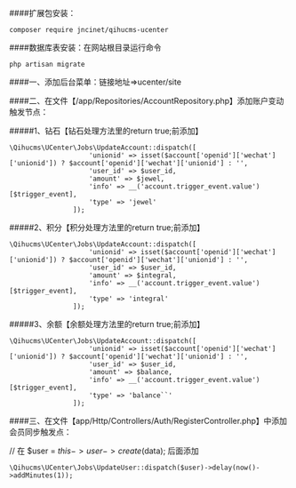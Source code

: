 ####扩展包安装：

`composer require jncinet/qihucms-ucenter`

####数据库表安装：在网站根目录运行命令

`php artisan migrate`

####一、添加后台菜单：链接地址=>ucenter/site

####二、在文件【/app/Repositories/AccountRepository.php】添加账户变动触发节点：

#####1、钻石【钻石处理方法里的return true;前添加】
```
\Qihucms\UCenter\Jobs\UpdateAccount::dispatch([
                    'unionid' => isset($account['openid']['wechat']['unionid']) ? $account['openid']['wechat']['unionid'] : '',
                    'user_id' => $user_id,
                    'amount' => $jewel,
                    'info' => __('account.trigger_event.value')[$trigger_event],
                    'type' => 'jewel'
                ]);
```

#####2、积分【积分处理方法里的return true;前添加】
```
\Qihucms\UCenter\Jobs\UpdateAccount::dispatch([
                    'unionid' => isset($account['openid']['wechat']['unionid']) ? $account['openid']['wechat']['unionid'] : '',
                    'user_id' => $user_id,
                    'amount' => $integral,
                    'info' => __('account.trigger_event.value')[$trigger_event],
                    'type' => 'integral'
                ]);
```  
#####3、余额【余额处理方法里的return true;前添加】
```
\Qihucms\UCenter\Jobs\UpdateAccount::dispatch([
                    'unionid' => isset($account['openid']['wechat']['unionid']) ? $account['openid']['wechat']['unionid'] : '',
                    'user_id' => $user_id,
                    'amount' => $balance,
                    'info' => __('account.trigger_event.value')[$trigger_event],
                    'type' => 'balance``'
                ]);
```
####三、在文件【app/Http/Controllers/Auth/RegisterController.php】中添加会员同步触发点：

// 在 $user = $this->user->create($data); 后面添加
```
\Qihucms\UCenter\Jobs\UpdateUser::dispatch($user)->delay(now()->addMinutes(1));
```